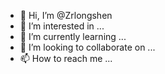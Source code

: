 - 👋 Hi, I’m @Zrlongshen
- 👀 I’m interested in ...
- 🌱 I’m currently learning ...
- 💞️ I’m looking to collaborate on ...
- 📫 How to reach me ...

<!---
Zrlongshen/Zrlongshen is a ✨ special ✨ repository because its `README.md` (this file) appears on your GitHub profile.
You can click the Preview link to take a look at your changes.
--->
